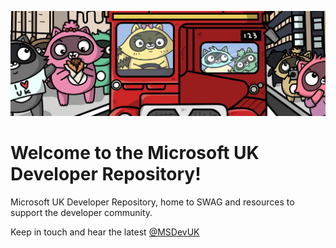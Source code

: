 
![Bit-Friends Header Image](img/bit_friends_1600x533.jpg)
# Welcome to the Microsoft UK Developer Repository!

Microsoft UK Developer Repository, home to SWAG and resources to support the developer community.

Keep in touch and hear the latest [@MSDevUK](https://twitter.com/msdevUK)